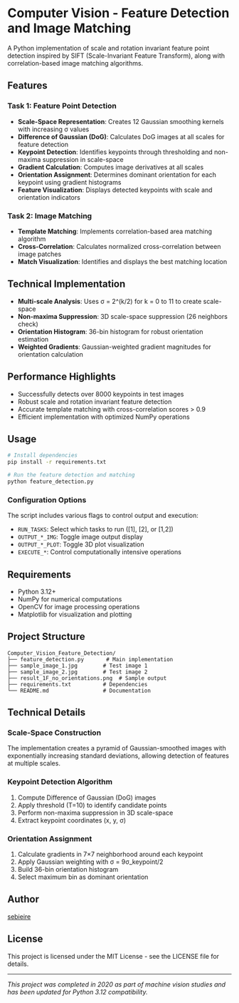 # Computer Vision - Feature Detection and Image Matching

A Python implementation of scale and rotation invariant feature point detection inspired by SIFT (Scale-Invariant Feature Transform), along with correlation-based image matching algorithms.

## Features

### Task 1: Feature Point Detection
- **Scale-Space Representation**: Creates 12 Gaussian smoothing kernels with increasing σ values
- **Difference of Gaussian (DoG)**: Calculates DoG images at all scales for feature detection
- **Keypoint Detection**: Identifies keypoints through thresholding and non-maxima suppression in scale-space
- **Gradient Calculation**: Computes image derivatives at all scales
- **Orientation Assignment**: Determines dominant orientation for each keypoint using gradient histograms
- **Feature Visualization**: Displays detected keypoints with scale and orientation indicators

### Task 2: Image Matching
- **Template Matching**: Implements correlation-based area matching algorithm
- **Cross-Correlation**: Calculates normalized cross-correlation between image patches
- **Match Visualization**: Identifies and displays the best matching location

## Technical Implementation

- **Multi-scale Analysis**: Uses σ = 2^(k/2) for k = 0 to 11 to create scale-space
- **Non-maxima Suppression**: 3D scale-space suppression (26 neighbors check)
- **Orientation Histogram**: 36-bin histogram for robust orientation estimation
- **Weighted Gradients**: Gaussian-weighted gradient magnitudes for orientation calculation

## Performance Highlights

- Successfully detects over 8000 keypoints in test images
- Robust scale and rotation invariant feature detection
- Accurate template matching with cross-correlation scores > 0.9
- Efficient implementation with optimized NumPy operations

## Usage

```bash
# Install dependencies
pip install -r requirements.txt

# Run the feature detection and matching
python feature_detection.py
```

### Configuration Options

The script includes various flags to control output and execution:
- `RUN_TASKS`: Select which tasks to run ([1], [2], or [1,2])
- `OUTPUT_*_IMG`: Toggle image output display
- `OUTPUT_*_PLOT`: Toggle 3D plot visualization
- `EXECUTE_*`: Control computationally intensive operations

## Requirements

- Python 3.12+
- NumPy for numerical computations
- OpenCV for image processing operations
- Matplotlib for visualization and plotting

## Project Structure

```
Computer_Vision_Feature_Detection/
├── feature_detection.py       # Main implementation
├── sample_image_1.jpg        # Test image 1
├── sample_image_2.jpg        # Test image 2
├── result_1F_no_orientations.png  # Sample output
├── requirements.txt          # Dependencies
└── README.md                 # Documentation
```

## Technical Details

### Scale-Space Construction
The implementation creates a pyramid of Gaussian-smoothed images with exponentially increasing standard deviations, allowing detection of features at multiple scales.

### Keypoint Detection Algorithm
1. Compute Difference of Gaussian (DoG) images
2. Apply threshold (T=10) to identify candidate points
3. Perform non-maxima suppression in 3D scale-space
4. Extract keypoint coordinates (x, y, σ)

### Orientation Assignment
1. Calculate gradients in 7×7 neighborhood around each keypoint
2. Apply Gaussian weighting with σ = 9σ_keypoint/2
3. Build 36-bin orientation histogram
4. Select maximum bin as dominant orientation

## Author

[sebieire](https://github.com/sebieire/)

## License

This project is licensed under the MIT License - see the LICENSE file for details.

---

*This project was completed in 2020 as part of machine vision studies and has been updated for Python 3.12 compatibility.*